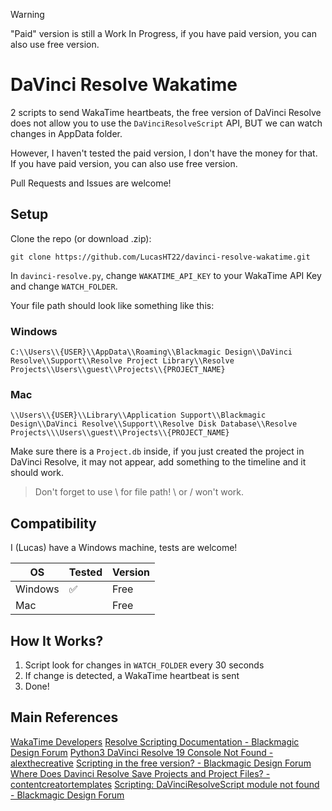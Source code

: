 > [!WARNING]
> "Paid" version is still a Work In Progress, if you have paid version, you can also use free version.

# DaVinci Resolve Wakatime

2 scripts to send WakaTime heartbeats, the free version of DaVinci Resolve does not allow you to use the `DaVinciResolveScript` API, BUT we can watch changes in AppData folder.

However, I haven't tested the paid version, I don't have the money for that. If you have paid version, you can also use free version.

Pull Requests and Issues are welcome!

## Setup

Clone the repo (or download .zip):

```
git clone https://github.com/LucasHT22/davinci-resolve-wakatime.git
```

In `davinci-resolve.py`, change `WAKATIME_API_KEY` to your WakaTime API Key and change `WATCH_FOLDER`.


Your file path should look like something like this:

### Windows
```
C:\\Users\\{USER}\\AppData\\Roaming\\Blackmagic Design\\DaVinci Resolve\\Support\\Resolve Project Library\\Resolve Projects\\Users\\guest\\Projects\\{PROJECT_NAME}
```

### Mac
```
\\Users\\{USER}\\Library\\Application Support\\Blackmagic Design\\DaVinci Resolve\\Support\\Resolve Disk Database\\Resolve Projects\\\Users\\guest\\Projects\\{PROJECT_NAME}
```

Make sure there is a `Project.db` inside, if you just created the project in DaVinci Resolve, it may not appear, add something to the timeline and it should work.

> Don't forget to use \\ for file path! \ or / won't work.

## Compatibility

I (Lucas) have a Windows machine, tests are welcome!

| OS | Tested | Version |
| -- | ------ | ------- |
| Windows | ✅ | Free |
| Mac | | Free |

## How It Works?

1. Script look for changes in `WATCH_FOLDER` every 30 seconds
2. If change is detected, a WakaTime heartbeat is sent
3. Done!

## Main References

[WakaTime Developers](https://wakatime.com/developers)
[Resolve Scripting Documentation - Blackmagic Design Forum](https://forum.blackmagicdesign.com/viewtopic.php?f=21&t=78611)
[Python3 DaVinci Resolve 19 Console Not Found - alexthecreative](https://alexthecreative.com/python3-davinci-resolve-19-console-not-found/)
[Scripting in the free version? - Blackmagic Design Forum](https://forum.blackmagicdesign.com/viewtopic.php?f=21&t=113252)
[Where Does Davinci Resolve Save Projects and Project Files? - contentcreatortemplates](https://www.contentcreatortemplates.com/learn/where-does-davinci-resolve-save-projects)
[Scripting: DaVinciResolveScript module not found - Blackmagic Design Forum](https://forum.blackmagicdesign.com/viewtopic.php?f=21&t=137340)